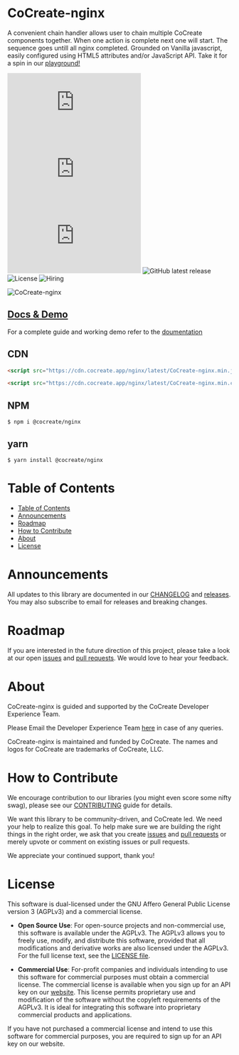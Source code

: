 # CoCreate-nginx

A convenient chain handler allows user to chain multiple CoCreate components together. When one action is complete next one will start. The sequence goes untill all nginx completed. Grounded on Vanilla javascript, easily configured using HTML5 attributes and/or JavaScript API. Take it for a spin in our [playground!](https://cocreate.app/docs/nginx)

![minified](https://img.badgesize.io/https://cdn.cocreate.app/nginx/latest/CoCreate-nginx.min.js?style=flat-square&label=minified&color=orange)
![gzip](https://img.badgesize.io/https://cdn.cocreate.app/nginx/latest/CoCreate-nginx.min.js?compression=gzip&style=flat-square&label=gzip&color=yellow)
![brotli](https://img.badgesize.io/https://cdn.cocreate.app/nginx/latest/CoCreate-nginx.min.js?compression=brotli&style=flat-square&label=brotli)
![GitHub latest release](https://img.shields.io/github/v/release/CoCreate-app/CoCreate-action?style=flat-square)
![License](https://img.shields.io/github/license/CoCreate-app/CoCreate-action?style=flat-square)
![Hiring](https://img.shields.io/static/v1?style=flat-square&label=&message=Hiring&color=blueviolet)

![CoCreate-nginx](https://cdn.cocreate.app/docs/CoCreate-nginx.gif)

## [Docs & Demo](https://cocreate.app/docs/nginx)

For a complete guide and working demo refer to the [doumentation](https://cocreate.app/docs/nginx)

## CDN

```html
<script src="https://cdn.cocreate.app/nginx/latest/CoCreate-nginx.min.js"></script>
```

```html
<script src="https://cdn.cocreate.app/nginx/latest/CoCreate-nginx.min.css"></script>
```

## NPM

```shell
$ npm i @cocreate/nginx
```

## yarn

```shell
$ yarn install @cocreate/nginx
```

# Table of Contents

-   [Table of Contents](#table-of-contents)
-   [Announcements](#announcements)
-   [Roadmap](#roadmap)
-   [How to Contribute](#how-to-contribute)
-   [About](#about)
-   [License](#license)

<a name="announcements"></a>

# Announcements

All updates to this library are documented in our [CHANGELOG](https://github.com/CoCreate-app/CoCreate-nginx/blob/master/CHANGELOG.md) and [releases](https://github.com/CoCreate-app/CoCreate-nginx/releases). You may also subscribe to email for releases and breaking changes.

<a name="roadmap"></a>

# Roadmap

If you are interested in the future direction of this project, please take a look at our open [issues](https://github.com/CoCreate-app/CoCreate-nginx/issues) and [pull requests](https://github.com/CoCreate-app/CoCreate-nginx/pulls). We would love to hear your feedback.

<a name="about"></a>

# About

CoCreate-nginx is guided and supported by the CoCreate Developer Experience Team.

Please Email the Developer Experience Team [here](mailto:develop@cocreate.app) in case of any queries.

CoCreate-nginx is maintained and funded by CoCreate. The names and logos for CoCreate are trademarks of CoCreate, LLC.

<a name="contribute"></a>

# How to Contribute

We encourage contribution to our libraries (you might even score some nifty swag), please see our [CONTRIBUTING](https://github.com/CoCreate-app/CoCreate-nginx/blob/master/CONTRIBUTING.md) guide for details.

We want this library to be community-driven, and CoCreate led. We need your help to realize this goal. To help make sure we are building the right things in the right order, we ask that you create [issues](https://github.com/CoCreate-app/CoCreate-nginx/issues) and [pull requests](https://github.com/CoCreate-app/CoCreate-nginx/pulls) or merely upvote or comment on existing issues or pull requests.

We appreciate your continued support, thank you!

<a name="license"></a>

# License

This software is dual-licensed under the GNU Affero General Public License version 3 (AGPLv3) and a commercial license.

-   **Open Source Use**: For open-source projects and non-commercial use, this software is available under the AGPLv3. The AGPLv3 allows you to freely use, modify, and distribute this software, provided that all modifications and derivative works are also licensed under the AGPLv3. For the full license text, see the [LICENSE file](https://github.com/CoCreate-app/CoCreate-socket-client/blob/master/LICENSE).

-   **Commercial Use**: For-profit companies and individuals intending to use this software for commercial purposes must obtain a commercial license. The commercial license is available when you sign up for an API key on our [website](https://cocreate.app). This license permits proprietary use and modification of the software without the copyleft requirements of the AGPLv3. It is ideal for integrating this software into proprietary commercial products and applications.

If you have not purchased a commercial license and intend to use this software for commercial purposes, you are required to sign up for an API key on our website.
